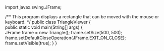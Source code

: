 import javax.swing.JFrame;

/**
   This program displays a rectangle that can be moved with the mouse or keyboard.
*/
public class TriangleViewer
{  
   public static void main(String[] args)
   {        
      JFrame frame = new Triangle();
      frame.setSize(500, 500);
      frame.setDefaultCloseOperation(JFrame.EXIT_ON_CLOSE);
      frame.setVisible(true);
   }
} 
